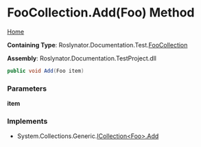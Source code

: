 <a name="_top"></a>

# FooCollection\.Add\(Foo\) Method

[Home](../../../../../README.md#_top)

**Containing Type**: Roslynator\.Documentation\.Test\.[FooCollection](../README.md#_top)

**Assembly**: Roslynator\.Documentation\.TestProject\.dll

```csharp
public void Add(Foo item)
```

### Parameters

**item**

### Implements

* System\.Collections\.Generic\.[ICollection\<Foo>.Add](https://docs.microsoft.com/en-us/dotnet/api/system.collections.generic.icollection-1.add)
